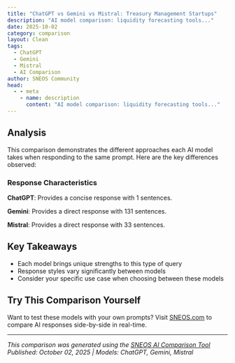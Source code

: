 ```yaml
---
title: "ChatGPT vs Gemini vs Mistral: Treasury Management Startups"
description: "AI model comparison: liquidity forecasting tools..."
date: 2025-10-02
category: comparison
layout: Clean
tags:
  - ChatGPT
  - Gemini
  - Mistral
  - AI Comparison
author: SNEOS Community
head:
  - - meta
    - name: description
      content: "AI model comparison: liquidity forecasting tools..."
---
```


<ChatComparison
  title="ChatGPT vs Gemini vs Mistral: Treasury Management Startups"
  prompt="liquidity forecasting tools"
  :responses='{
    "ChatGPT": "Error calling OpenAI API.",
    "Gemini": "Liquidity forecasting tools are essential for businesses of all sizes to manage their cash flow effectively and make informed financial decisions. These tools help predict future cash inflows and outflows, allowing businesses to anticipate potential shortfalls or surpluses and take proactive measures.\n\nHere\u0027s a breakdown of the different types of liquidity forecasting tools, their features, and considerations for choosing the right one:\n\n**1. Types of Liquidity Forecasting Tools:**\n\n*   **Spreadsheet-Based Models (e.g., Excel):**\n    *   **Description:** These are the most basic and widely used tools, especially for small businesses. They involve creating custom spreadsheets to track historical data, project future sales, expenses, and other cash flows.\n    *   **Features:**\n        *   Flexibility to customize formulas and assumptions.\n        *   Data input and organization.\n        *   Calculations of cash inflows, outflows, and net cash flow.\n        *   Scenario planning (e.g., best-case, worst-case, most likely).\n        *   Basic charting and visualization.\n    *   **Pros:**\n        *   Low cost (often free if you already have the software).\n        *   Easy to set up and use, especially for those familiar with spreadsheets.\n        *   Highly customizable.\n    *   **Cons:**\n        *   Manual data entry can be time-consuming and prone to errors.\n        *   Limited automation and integration with other systems.\n        *   Can be difficult to scale as the business grows.\n        *   Less robust for complex forecasting scenarios.\n        *   Version control and data security can be challenging.\n\n*   **Accounting Software with Forecasting Modules:**\n    *   **Description:** Many accounting software packages (e.g., QuickBooks, Xero, NetSuite) include built-in forecasting features.\n    *   **Features:**\n        *   Integration with accounting data (e.g., invoices, payments, expenses).\n        *   Automated data updates.\n        *   Pre-built forecasting templates and reports.\n        *   Cash flow projection based on historical trends and data.\n        *   Scenario planning.\n        *   Dashboard visualizations.\n    *   **Pros:**\n        *   Seamless integration with accounting data.\n        *   Reduced manual data entry.\n        *   Improved accuracy and efficiency.\n        *   Real-time cash flow monitoring.\n        *   Better reporting capabilities.\n    *   **Cons:**\n        *   Forecasting capabilities may be limited compared to specialized tools.\n        *   Can be more expensive than spreadsheet-based models.\n        *   May require some training to use effectively.\n\n*   **Dedicated Cash Flow Forecasting Software:**\n    *   **Description:** These are specialized software solutions designed specifically for cash flow forecasting and liquidity management.\n    *   **Features:**\n        *   Advanced forecasting algorithms and models (e.g., trend analysis, regression analysis).\n        *   Integration with multiple data sources (e.g., bank accounts, accounting software, CRM systems).\n        *   Automated data synchronization.\n        *   Real-time cash flow visibility.\n        *   Scenario planning and stress testing.\n        *   Predictive analytics.\n        *   Collaboration features.\n        *   Customizable dashboards and reports.\n        *   Alerts and notifications.\n    *   **Pros:**\n        *   Highly accurate and reliable forecasts.\n        *   Significant time savings through automation.\n        *   Improved cash flow visibility and control.\n        *   Better decision-making.\n        *   Scalability for growing businesses.\n        *   Integration with other business systems.\n    *   **Cons:**\n        *   Higher cost compared to other options.\n        *   May require a more significant initial investment and implementation effort.\n        *   Can be complex to set up and use without proper training.\n\n*   **Financial Planning \u0026 Analysis (FP\u0026A) Software:**\n    *   **Description:** FP\u0026A software provides a broader range of financial planning and analysis capabilities, including cash flow forecasting, budgeting, and variance analysis.\n    *   **Features:**\n        *   All the features of dedicated cash flow forecasting software.\n        *   Budgeting and planning.\n        *   Variance analysis.\n        *   Financial modeling.\n        *   Performance reporting.\n        *   Strategic planning.\n    *   **Pros:**\n        *   Comprehensive financial management capabilities.\n        *   Integrated view of financial performance.\n        *   Improved collaboration between departments.\n    *   **Cons:**\n        *   Most expensive option.\n        *   Requires significant implementation effort.\n        *   Can be overkill for businesses that only need cash flow forecasting.\n\n**2. Key Features to Consider:**\n\n*   **Integration Capabilities:** Can the tool integrate with your existing accounting software, bank accounts, CRM system, and other relevant data sources?  This will save time and improve accuracy.\n*   **Automation:** How much of the data entry and analysis is automated? Look for tools that can automatically pull data from various sources and generate forecasts.\n*   **Forecasting Methods:**  Does the tool use appropriate forecasting methods for your business?  Consider the complexity of your business and the level of detail required in your forecasts.  Some tools offer basic trend analysis, while others use more sophisticated statistical models.\n*   **Scenario Planning:** Can you easily create and compare different scenarios (e.g., best-case, worst-case, most likely) to assess the impact of various factors on your cash flow?\n*   **Reporting and Visualization:** Does the tool provide clear and concise reports and visualizations that help you understand your cash flow position and identify potential issues?\n*   **User-Friendliness:** Is the tool easy to use and understand?  Consider the technical skills of your team.\n*   **Scalability:** Can the tool handle the growing complexity of your business as you expand?\n*   **Collaboration:** Does the tool allow multiple users to access and collaborate on forecasts?\n*   **Security:**  Is the data stored securely? Does the tool have appropriate security measures in place to protect your financial information?\n*   **Cost:**  What is the total cost of ownership, including subscription fees, implementation costs, and training expenses?\n*   **Support:** What kind of support is available from the vendor?\n\n**3. Popular Tools (Examples):**\n\nThis is not an exhaustive list, and the best tool for you will depend on your specific needs and budget.\n\n*   **Spreadsheet-Based:** Microsoft Excel, Google Sheets\n*   **Accounting Software with Forecasting:**\n    *   QuickBooks Online\n    *   Xero\n    *   Sage Intacct\n    *   NetSuite\n*   **Dedicated Cash Flow Forecasting Software:**\n    *   Float\n    *   Futrli (acquired by Sage)\n    *   Dryrun\n    *   Pulse\n    *   CashAnalytics\n    *   PlanGuru\n*   **FP\u0026A Software:**\n    *   Anaplan\n    *   Adaptive Insights (Workday Adaptive Planning)\n    *   Vena\n    *   BlackLine\n    *   Board\n\n**4.  Choosing the Right Tool:**\n\n1.  **Assess your needs:**\n    *   What is the size and complexity of your business?\n    *   What level of detail do you need in your forecasts?\n    *   What is your budget?\n    *   What are your technical skills?\n2.  **Research different tools:**\n    *   Read reviews and compare features.\n    *   Take advantage of free trials.\n3.  **Consider your integration needs:**\n    *   Ensure the tool integrates with your existing systems.\n4.  **Evaluate user-friendliness:**\n    *   Choose a tool that is easy to use and understand for your team.\n5.  **Factor in scalability:**\n    *   Select a tool that can grow with your business.\n6.  **Weigh the pros and cons of each option.**\n7.  **Consider long term costs and benefits:**  While some free tools are tempting, consider the long-term benefit of efficiency and accuracy offered by paid solutions.\n\n**5. Best Practices for Liquidity Forecasting:**\n\n*   **Start with accurate historical data:** The more accurate your historical data, the more reliable your forecasts will be.\n*   **Regularly update your forecasts:** Cash flow is dynamic, so it\u0027s important to update your forecasts regularly (e.g., weekly, monthly) to reflect changes in your business environment.\n*   **Involve key stakeholders:** Get input from different departments (e.g., sales, marketing, operations) to ensure that your forecasts are comprehensive and realistic.\n*   **Monitor your actual cash flow against your forecasts:** This will help you identify areas where your forecasts are inaccurate and make adjustments as needed.\n*   **Don\u0027t be afraid to adjust your assumptions:** The business environment is constantly changing, so it\u0027s important to be flexible and adjust your assumptions as needed.\n*   **Use scenario planning to prepare for different outcomes:** This will help you be prepared for unexpected events and mitigate potential risks.\n\nBy carefully evaluating your needs and selecting the right liquidity forecasting tool, you can gain valuable insights into your cash flow and make more informed financial decisions. Remember that no forecasting tool is perfect, and it\u0027s important to combine technology with sound judgment and business knowledge.\n",
    "Mistral": "Liquidity forecasting tools are essential for businesses to manage their cash flow effectively. These tools help in predicting future cash inflows and outflows, ensuring that a company has sufficient liquidity to meet its financial obligations. Here are some commonly used liquidity forecasting tools:\n\n1. **Cash Flow Forecasting Software**:\n   - **QuickBooks**: Offers cash flow forecasting features that help small businesses predict their cash position.\n   - **Xero**: Provides cash flow forecasting tools that integrate with accounting data to give a clear picture of future cash flows.\n   - **Sage Intacct**: Offers advanced cash flow forecasting capabilities, including scenario planning and what-if analysis.\n\n2. **Treasury Management Systems (TMS)**:\n   - **Kyriba**: A comprehensive TMS that includes cash forecasting, liquidity management, and risk management features.\n   - **GTreasury**: Provides tools for cash forecasting, liquidity planning, and risk management.\n   - **Reval**: Offers advanced cash forecasting and liquidity management solutions.\n\n3. **Enterprise Resource Planning (ERP) Systems**:\n   - **SAP**: Includes cash flow forecasting modules that integrate with other financial and operational data.\n   - **Oracle**: Offers cash management and forecasting tools as part of its ERP suite.\n   - **Microsoft Dynamics 365**: Provides cash flow forecasting capabilities within its financial management modules.\n\n4. **Spreadsheet-Based Tools**:\n   - **Microsoft Excel**: Widely used for creating custom cash flow forecasting models. Templates and add-ins can enhance its functionality.\n   - **Google Sheets**: Offers collaborative features and can be used for basic cash flow forecasting.\n\n5. **Specialized Forecasting Tools**:\n   - **CashAnalytics**: A cloud-based cash forecasting tool that provides detailed insights and scenario analysis.\n   - **Cashforce**: Offers advanced cash forecasting and working capital management solutions.\n   - **Trovata**: Provides real-time cash forecasting and liquidity management tools.\n\n6. **Machine Learning and AI-Based Tools**:\n   - **CashForecast**: Uses machine learning algorithms to predict future cash flows based on historical data.\n   - **CashFlowTool**: Offers AI-driven cash flow forecasting and scenario planning.\n\n7. **Banking Tools**:\n   - **Bank-Provided Tools**: Many banks offer cash management and forecasting tools as part of their corporate banking services.\n   - **Third-Party Integrations**: Tools that integrate with banking systems to provide real-time cash flow data and forecasting.\n\n8. **Cloud-Based Solutions**:\n   - **Float**: A cloud-based cash flow forecasting tool that integrates with accounting software to provide real-time insights.\n   - **Fluidly**: Offers AI-driven cash flow forecasting and scenario planning.\n\nWhen selecting a liquidity forecasting tool, consider factors such as the complexity of your financial operations, the need for integration with existing systems, the level of detail required in forecasts, and the budget available for the tool. Additionally, ensure that the tool provides robust reporting and analytics capabilities to support informed decision-making."
  }'
  published-date="11:53"
/>

## Analysis

This comparison demonstrates the different approaches each AI model takes when responding to the same prompt. Here are the key differences observed:

### Response Characteristics

**ChatGPT**: Provides a concise response with 1 sentences. 

**Gemini**: Provides a direct response with 131 sentences. 

**Mistral**: Provides a direct response with 33 sentences. 

## Key Takeaways

- Each model brings unique strengths to this type of query
- Response styles vary significantly between models
- Consider your specific use case when choosing between these models

## Try This Comparison Yourself

Want to test these models with your own prompts? Visit [SNEOS.com](https://sneos.com) to compare AI responses side-by-side in real-time.

---

*This comparison was generated using the [SNEOS AI Comparison Tool](https://sneos.com)*
*Published: October 02, 2025 | Models: ChatGPT, Gemini, Mistral*
